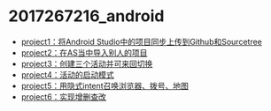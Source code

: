 # 2017267216_android
- [project1：将Android Studio中的项目同步上传到Github和Sourcetree](https://github.com/Ceaull/2017267216_android/tree/master/project1)
- [project2：在AS当中导入别人的项目](https://github.com/Ceaull/2017267216_android/tree/master/project2)
- [project3：创建三个活动并可来回切换](https://github.com/Ceaull/2017267216_android/tree/master/project3)
- [project4：活动的启动模式](https://github.com/Ceaull/2017267216_android/tree/master/project4)
- [project5：用隐式intent召唤浏览器、拨号、地图](https://github.com/Ceaull/2017267216_android/tree/master/project5)
- [project6：实现增删查改](https://github.com/Ceaull/2017267216_android/tree/master/project6
)

